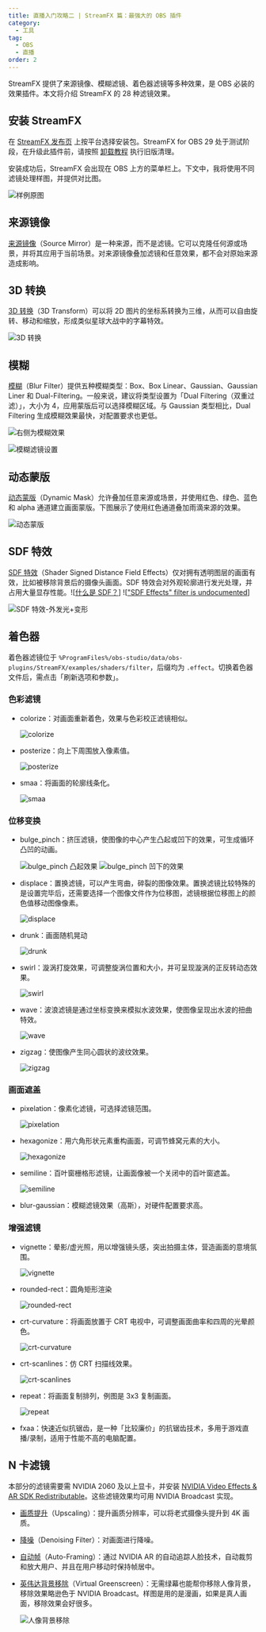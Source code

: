 ```yaml
---
title: 直播入门攻略二 | StreamFX 篇：最强大的 OBS 插件
category:
  - 工具
tag:
  - OBS
  - 直播
order: 2
---
```


StreamFX 提供了来源镜像、模糊滤镜、着色器滤镜等多种效果，是 OBS 必装的效果插件。本文将介绍 StreamFX 的 28 种滤镜效果。

## 安装 StreamFX

在 [StreamFX 发布页](https://github.com/Xaymar/obs-StreamFX/releases) 上按平台选择安装包。StreamFX for OBS 29 处于测试阶段，在升级此插件前，请按照 [卸载教程](https://github.com/Xaymar/obs-StreamFX/wiki/Uninstallation) 执行旧版清理。

安装成功后，StreamFX 会出现在 OBS 上方的菜单栏上。下文中，我将使用不同滤镜处理样图，并提供对比图。

![](http://tc.seoipo.com/2023-01-07-23-27-34.png "样例原图")

## 来源镜像

[来源镜像](https://github.com/Xaymar/obs-StreamFX/wiki/Source-Mirror)（Source Mirror）是一种来源，而不是滤镜。它可以克隆任何源或场景，并将其应用于当前场景。对来源镜像叠加滤镜和任意效果，都不会对原始来源造成影响。

## 3D 转换

[3D 转换](https://github.com/Xaymar/obs-StreamFX/wiki/Filter-3D-Transform)（3D Transform）可以将 2D 图片的坐标系转换为三维，从而可以自由旋转、移动和缩放，形成类似星球大战中的字幕特效。

![](http://tc.seoipo.com/2023-01-07-23-27-01.png "3D 转换")

## 模糊

[模糊](https://github.com/Xaymar/obs-StreamFX/wiki/Filter-Blur)（Blur Filter）提供五种模糊类型：Box、Box Linear、Gaussian、Gaussian Liner 和 Dual-Filtering。一般来说，建议将类型设置为「Dual Filtering（双重过滤）」，大小为 4，应用蒙版后可以选择模糊区域。与 Gaussian 类型相比，Dual Filtering 生成模糊效果最快，对配置要求也更低。

![](http://tc.seoipo.com/2023-01-08-06-49-05.png "右侧为模糊效果")

![](http://tc.seoipo.com/2023-01-06-02-51-10.png "模糊滤镜设置")

## 动态蒙版

[动态蒙版](https://github.com/Xaymar/obs-StreamFX/wiki/Filter-Dynamic-Mask)（Dynamic Mask）允许叠加任意来源或场景，并使用红色、绿色、蓝色和 alpha 通道建立画面蒙版。下图展示了使用红色通道叠加雨滴来源的效果。

![](http://tc.seoipo.com/2023-01-08-07-05-42.png "动态蒙版")

## SDF 特效

[SDF 特效](https://github.com/Xaymar/obs-StreamFX/wiki/Filter-SDF-Effects)（Shader Signed Distance Field Effects）仅对拥有透明图层的画面有效，比如被移除背景后的摄像头画面。SDF 特效会对外观轮廓进行发光处理，并占用大量显存性能。![[什么是 SDF？](https://jishuin.proginn.com/p/763bfbd5a086)] ![["SDF Effects" filter is undocumented](https://github.com/Xaymar/obs-StreamFX/issues/512)]

![](http://tc.seoipo.com/2023-01-09-18-56-14.webp "SDF 特效-外发光+变形")

## 着色器

着色器滤镜位于 `%ProgramFiles%/obs-studio/data/obs-plugins/StreamFX/examples/shaders/filter`，后缀均为 `.effect`。切换着色器文件后，需点击「刷新选项和参数」。

### 色彩滤镜

- colorize：对画面重新着色，效果与色彩校正滤镜相似。

  ![](http://tc.seoipo.com/2023-01-07-23-11-16.png "colorize")

- posterize：向上下周围放入像素值。

  ![](http://tc.seoipo.com/2023-01-07-22-46-26.png "posterize")

- smaa：将画面的轮廓线条化。

  ![](http://tc.seoipo.com/2023-01-07-22-03-18.png "smaa")

### 位移变换

- bulge_pinch：挤压滤镜，使图像的中心产生凸起或凹下的效果，可生成循环凸凹的动画。

  ![](http://tc.seoipo.com/2023-01-07-23-14-10.png "bulge_pinch 凸起效果")
  ![](http://tc.seoipo.com/2023-01-07-23-14-47.png "bulge_pinch 凹下的效果")

- displace：置换滤镜，可以产生弯曲，碎裂的图像效果。置换滤镜比较特殊的是设置完毕后，还需要选择一个图像文件作为位移图，滤镜根据位移图上的颜色值移动图像像素。

  ![](http://tc.seoipo.com/2023-01-07-23-02-59.png "displace")

- drunk：画面随机晃动

  ![](http://tc.seoipo.com/2023-01-07-22-57-18.gif "drunk")

- swirl：漩涡打旋效果，可调整旋涡位置和大小，并可呈现漩涡的正反转动态效果。

  ![](http://tc.seoipo.com/2023-01-07-22-06-45.png "swirl")

- wave：波浪滤镜是通过坐标变换来模拟水波效果，使图像呈现出水波的扭曲特效。

  ![](http://tc.seoipo.com/2023-01-07-22-12-23.png "wave")

- zigzag：使图像产生同心圆状的波纹效果。

  ![](http://tc.seoipo.com/2023-01-07-22-30-25.png "zigzag")

### 画面遮盖

- pixelation：像素化滤镜，可选择滤镜范围。

  ![](http://tc.seoipo.com/2023-01-07-22-48-41.png "pixelation")

- hexagonize：用六角形状元素重构画面，可调节蜂窝元素的大小。

  ![](http://tc.seoipo.com/2023-01-07-22-50-21.png "hexagonize")

- semiline：百叶窗栅格形滤镜，让画面像被一个关闭中的百叶窗遮盖。

  ![](http://tc.seoipo.com/2023-01-07-22-32-17.png "semiline")

- blur-gaussian：模糊滤镜效果（高斯），对硬件配置要求高。

### 增强滤镜

- vignette：晕影/虚光照，用以增强镜头感，突出拍摄主体，营造画面的意境氛围。

  ![](http://tc.seoipo.com/2023-01-07-22-10-30.png "vignette")

- rounded-rect：圆角矩形渲染

  ![](http://tc.seoipo.com/2023-01-07-22-43-07.png "rounded-rect")

- crt-curvature：将画面放置于 CRT 电视中，可调整画面曲率和四周的光晕颜色。

  ![](http://tc.seoipo.com/2023-01-07-23-09-05.png "crt-curvature")

- crt-scanlines：仿 CRT 扫描线效果。

  ![](http://tc.seoipo.com/2023-01-07-23-06-17.gif "crt-scanlines")

- repeat：将画面复制排列，例图是 3x3 复制画面。

  ![](http://tc.seoipo.com/2023-01-07-22-44-59.png "repeat")

- fxaa：快速近似抗锯齿，是一种「比较廉价」的抗锯齿技术，多用于游戏直播/录制，适用于性能不高的电脑配置。

## N 卡滤镜

本部分的滤镜需要需 NVIDIA 2060 及以上显卡，并安装 [NVIDIA Video Effects & AR SDK Redistributable](https://www.nvidia.com/en-us/geforce/broadcasting/broadcast-sdk/resources/)。这些滤镜效果均可用 NVIDIA Broadcast 实现。

- [画质提升](https://github.com/Xaymar/obs-StreamFX/wiki/Filter-Upscaling)（Upscaling）：提升画质分辨率，可以将老式摄像头提升到 4K 画质。

- [降噪](https://github.com/Xaymar/obs-StreamFX/wiki/Filter-Denoising)（Denoising Filter）：对画面进行降噪。

- [自动帧](https://github.com/Xaymar/obs-StreamFX/wiki/Filter-Auto-Framing)（Auto-Framing）：通过 NVIDIA AR 的自动追踪人脸技术，自动裁剪和放大用户、并且在用户移动时保持帧居中。

- [英伟达背景移除](https://github.com/Xaymar/obs-StreamFX/wiki/Filter-Virtual-Greenscreen)（Virtual Greenscreen）：无需绿幕也能帮你移除人像背景，移除效果略逊色于 NVIDIA Broadcast。样图是用的是漫画，如果是真人画面，移除效果会好很多。

  ![](http://tc.seoipo.com/2023-01-07-23-19-50.png "人像背景移除")
